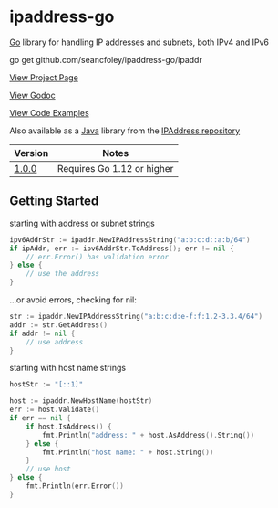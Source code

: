 # ipaddress-go

[Go](https://golang.org/) library for handling IP addresses and subnets, both IPv4 and IPv6

go get github.com/seancfoley/ipaddress-go/ipaddr

[View Project Page](https://seancfoley.github.io/IPAddress/)

[View Godoc](https://pkg.go.dev/github.com/seancfoley/ipaddress-go/ipaddr)

[View Code Examples](https://github.com/seancfoley/ipaddress-go/wiki/Code-Examples)

Also available as a [Java](https://www.oracle.com/java/) library from the [IPAddress repository](https://github.com/seancfoley/IPAddress)

Version | Notes         |
------- | ------------- |
[1.0.0](https://github.com/seancfoley/ipaddress-go/releases/tag/v1.0.0) | Requires Go 1.12 or higher |

## Getting Started

starting with address or subnet strings
```go
ipv6AddrStr := ipaddr.NewIPAddressString("a:b:c:d::a:b/64")
if ipAddr, err := ipv6AddrStr.ToAddress(); err != nil {
	// err.Error() has validation error
} else {
	// use the address
}
```
...or avoid errors, checking for nil:
```go
str := ipaddr.NewIPAddressString("a:b:c:d:e-f:f:1.2-3.3.4/64")
addr := str.GetAddress()
if addr != nil {
	// use address
}
```
starting with host name strings
```go
hostStr := "[::1]"

host := ipaddr.NewHostName(hostStr)
err := host.Validate()
if err == nil {
	if host.IsAddress() {
		fmt.Println("address: " + host.AsAddress().String())
	} else {
		fmt.Println("host name: " + host.String())
	}
	// use host
} else {
	fmt.Println(err.Error())
}
```


